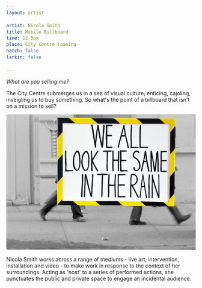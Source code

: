 ```yaml
---
layout: artist

artist: Nicola Smith
title: Mobile Billboard
time: 12-5pm
place: City Centre roaming
hatch: false
larkin: false

---
```


*What are you selling me?*    

The City Centre submerges us in a sea of visual culture; enticing, cajoling, inveigling us to buy something. So what's the point of a billboard that isn't on a mission to sell?   

![Mobile Billboard](nsmith1.jpg)   

Nicola Smith works across a range of mediums - live art, intervention, installation and video - to make work in response to the context of her surroundings.  Acting as 'host' to a series of performed actions, she punctuates the public and private space to engage an incidental audience.    

